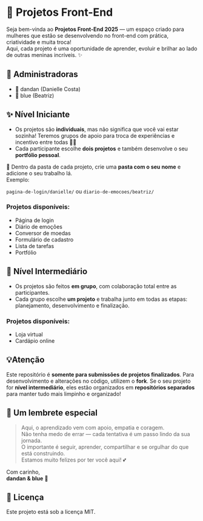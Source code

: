 # 💖 Projetos Front-End

Seja bem-vinda ao **Projetos Front-End 2025** — um espaço criado para mulheres que estão se desenvolvendo no front-end com prática, criatividade e muita troca!  
Aqui, cada projeto é uma oportunidade de aprender, evoluir e brilhar ao lado de outras meninas incríveis. ✨

## 👑 Administradoras

- 💫 dandan (Danielle Costa)  
- 🎨 blue (Beatriz)


## ✨ Nível Iniciante

- Os projetos são **individuais**, mas não significa que você vai estar sozinha! Teremos grupos de apoio para troca de experiências e incentivo entre todas 💬💗
- Cada participante escolhe **dois projetos** e também desenvolve o seu **portfólio pessoal**.

📁 Dentro da pasta de cada projeto, crie uma **pasta com o seu nome** e adicione o seu trabalho lá.  
Exemplo: 

`pagina-de-login/danielle/` ou `diario-de-emocoes/beatriz/`

### Projetos disponíveis:
- Página de login  
- Diário de emoções  
- Conversor de moedas  
- Formulário de cadastro  
- Lista de tarefas  
- Portfólio

## 👭 Nível Intermediário

- Os projetos são feitos **em grupo**, com colaboração total entre as participantes.
- Cada grupo escolhe **um projeto** e trabalha junto em todas as etapas: planejamento, desenvolvimento e finalização.

### Projetos disponíveis:
- Loja virtual
- Cardápio online

## 💡Atenção

Este repositório é **somente para submissões de projetos finalizados**.
Para desenvolvimento e alterações no código, utilizem o **fork**.
Se o seu projeto for **nível intermediário**, eles estão organizados em **repositórios separados** para manter tudo mais limpinho e organizado!

## 💌 Um lembrete especial

> Aqui, o aprendizado vem com apoio, empatia e coragem.  
> Não tenha medo de errar — cada tentativa é um passo lindo da sua jornada.  
> O importante é seguir, aprender, compartilhar e se orgulhar do que está construindo.  
> Estamos muito felizes por ter você aqui! 💕

Com carinho,  
**dandan & blue** 💖

## 📜 Licença

Este projeto está sob a licença MIT.
